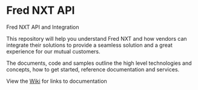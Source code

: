 # Fred NXT API
Fred NXT API and Integration

This repository will help you understand Fred NXT and how
vendors can integrate their solutions to provide a seamless solution and a great experience for our mutual
customers.

The documents, code and samples outline the high level technologies and concepts, how to get started, reference documentation and services.

View the [Wiki](https://github.com/FredGroup/FredNXTAPI/wiki) for links to documentation
